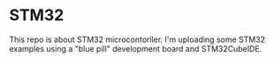 # STM32
This repo is about STM32 microcontorller. 
I'm uploading some STM32 examples using a "blue pill" development board and STM32CubeIDE.

